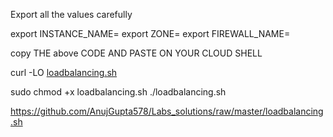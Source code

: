 Export all the values carefully

export INSTANCE_NAME=
export ZONE=
export FIREWALL_NAME=

copy THE above CODE AND PASTE ON YOUR CLOUD SHELL



curl -LO [loadbalancing.sh](https://github.com/AnujGupta578/Labs_solutions/blob/209ebb573acb547bfe5339ecfded184334502273/loadbalancing.sh)

sudo chmod +x loadbalancing.sh
./loadbalancing.sh


https://github.com/AnujGupta578/Labs_solutions/raw/master/loadbalancing.sh
